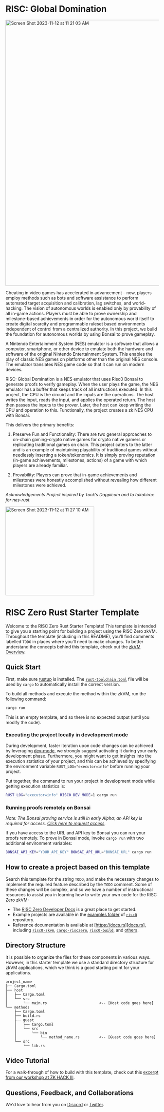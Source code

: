 # RISC: Global Domination
<img width="872" alt="Screen Shot 2023-11-12 at 11 21 03 AM" src="https://github.com/Manav-Aggarwal/nes_emulator/assets/35550889/6fca2903-b93b-43e5-a45b-08f19292be7f">

Cheating in video games has accelerated in advancement – now, players employ methods such as bots and software assistance to perform automated target acquisition and calibration, lag switches, and world-hacking. The vision of autonomous worlds is enabled only by provability of all in-game actions. Players must be able to prove ownership and milestone-based achievements in order for the autonomous world itself to create digital scarcity and programmable ruleset based environments independent of control from a centralized authority. In this project, we build the foundation for autonomous worlds by using Bonsai to prove gameplay.

A Nintendo Entertainment System (NES) emulator is a software that allows a computer, smartphone, or other device to emulate both the hardware and software of the original Nintendo Entertainment System. This enables the play of classic NES games on platforms other than the original NES console. The emulator translates NES game code so that it can run on modern devices.

RISC: Global Domination is a NES emulator that uses Risc0 Bonsai to generate proofs to verify gameplay. When the user plays the game, the NES emulator has a buffer that keeps track of all instructions executed. In this project, the CPU is the circuirt and the inputs are the operations. The host writes the input, reads the input, and applies the operated return. The host then passes the inputs to the prover. Later, the host can keep writing the CPU and operation to this. Functionally, the project creates a zk NES CPU with Bonsai. 

This delivers the primary benefits:

1) Preserve Fun and Functionality: There are two general approaches to on-chain gaming–crypto native games for crypto native gamers or replicating traditional games on chain. This project caters to the latter and is an example of maintaining playability of traditional games without needlessly inserting a token/tokenomics. It is simply proving reputation (in-game achievements, milestones, actions) of a game with which players are already familiar.

2) Provability: Players can prove that in-game achievements and milestones were honestly accomplished without revealing how different milestones were achieved. 

_Acknowledgements
Project inspired by Tonk’s Dappicom and to takahirox for nes-rust._

<img width="291" alt="Screen Shot 2023-11-12 at 11 27 10 AM" src="https://github.com/Manav-Aggarwal/nes_emulator/assets/35550889/4926d2a2-a026-4fce-b2ef-fce2060923e9">


# RISC Zero Rust Starter Template

Welcome to the RISC Zero Rust Starter Template! This template is intended to
give you a starting point for building a project using the RISC Zero zkVM.
Throughout the template (including in this README), you'll find comments
labelled `TODO` in places where you'll need to make changes. To better
understand the concepts behind this template, check out the [zkVM
Overview][zkvm-overview].

## Quick Start

First, make sure [rustup] is installed. The
[`rust-toolchain.toml`][rust-toolchain] file will be used by `cargo` to
automatically install the correct version.

To build all methods and execute the method within the zkVM, run the following
command:

```bash
cargo run
```

This is an empty template, and so there is no expected output (until you modify
the code).

### Executing the project locally in development mode

During development, faster iteration upon code changes can be achieved by leveraging [dev-mode], we strongly suggest activating it during your early development phase. Furthermore, you might want to get insights into the execution statistics of your project, and this can be achieved by specifying the environment variable `RUST_LOG="executor=info"` before running your project.

Put together, the command to run your project in development mode while getting execution statistics is:

```bash
RUST_LOG="executor=info" RISC0_DEV_MODE=1 cargo run
```

### Running proofs remotely on Bonsai

_Note: The Bonsai proving service is still in early Alpha; an API key is
required for access. [Click here to request access][bonsai access]._

If you have access to the URL and API key to Bonsai you can run your proofs
remotely. To prove in Bonsai mode, invoke `cargo run` with two additional
environment variables:

```bash
BONSAI_API_KEY="YOUR_API_KEY" BONSAI_API_URL="BONSAI_URL" cargo run
```

## How to create a project based on this template

Search this template for the string `TODO`, and make the necessary changes to
implement the required feature described by the `TODO` comment. Some of these
changes will be complex, and so we have a number of instructional resources to
assist you in learning how to write your own code for the RISC Zero zkVM:

- The [RISC Zero Developer Docs][dev-docs] is a great place to get started.
- Example projects are available in the [examples folder][examples] of
  [`risc0`][risc0-repo] repository.
- Reference documentation is available at [https://docs.rs][docs.rs], including
  [`risc0-zkvm`][risc0-zkvm], [`cargo-risczero`][cargo-risczero],
  [`risc0-build`][risc0-build], and [others][crates].

## Directory Structure

It is possible to organize the files for these components in various ways.
However, in this starter template we use a standard directory structure for zkVM
applications, which we think is a good starting point for your applications.

```text
project_name
├── Cargo.toml
├── host
│   ├── Cargo.toml
│   └── src
│       └── main.rs                        <-- [Host code goes here]
└── methods
    ├── Cargo.toml
    ├── build.rs
    ├── guest
    │   ├── Cargo.toml
    │   └── src
    │       └── bin
    │           └── method_name.rs         <-- [Guest code goes here]
    └── src
        └── lib.rs
```

## Video Tutorial

For a walk-through of how to build with this template, check out this [excerpt
from our workshop at ZK HACK III][zkhack-iii].

## Questions, Feedback, and Collaborations

We'd love to hear from you on [Discord][discord] or [Twitter][twitter].

[bonsai access]: https://bonsai.xyz/apply
[cargo-risczero]: https://docs.rs/cargo-risczero
[crates]: https://github.com/risc0/risc0/blob/main/README.md#rust-binaries
[dev-docs]: https://dev.risczero.com
[dev-mode]: https://dev.risczero.com/api/zkvm/dev-mode
[discord]: https://discord.gg/risczero
[docs.rs]: https://docs.rs/releases/search?query=risc0
[examples]: https://github.com/risc0/risc0/tree/main/examples
[risc0-build]: https://docs.rs/risc0-build
[risc0-repo]: https://www.github.com/risc0/risc0
[risc0-zkvm]: https://docs.rs/risc0-zkvm
[rustup]: https://rustup.rs
[rust-toolchain]: rust-toolchain.toml
[twitter]: https://twitter.com/risczero
[zkvm-overview]: https://dev.risczero.com/zkvm
[zkhack-iii]: https://www.youtube.com/watch?v=Yg_BGqj_6lg&list=PLcPzhUaCxlCgig7ofeARMPwQ8vbuD6hC5&index=5
